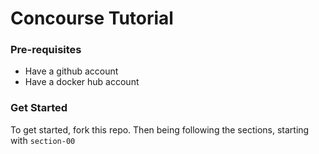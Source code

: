 # Concourse Tutorial

### Pre-requisites

- Have a github account
- Have a docker hub account

### Get Started

To get started, fork this repo. Then being following the sections, starting with `section-00`